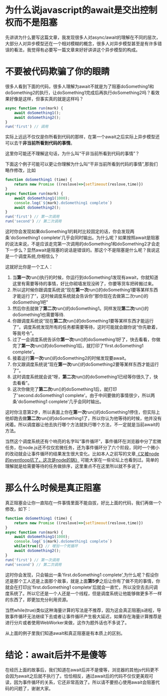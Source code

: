 # 为什么说javascript的await是交出控制权而不是阻塞
先讲讲为什么要写这篇文章，我发现很多人对async/await的理解在不同的层次，大部分人对异步模型还在一个相对模糊的概念，很多人对异步模型甚至是有许多错误的看法，我觉得有必要写一篇文章来好好讲讲这个异步模型的构成。

# 不要被代码欺骗了你的眼睛
很多人看到下面的代码，很多人理解为await不就是为了阻塞doSomething1和doSomething2的执行，让doSomething1完成后再执行doSomething2吗？看效果好像是这样，但事实真的就是这样吗？
```js
async function run(mark) {
    await doSomething1();
    await doSomething2();
}
run('first') // 调用
```
实际上远远不仅仅是你所看到代码的那样，在第一个await之后实际上异步模型还可以去干**非当前所看到代码的事情**。

这里你可能还不理解这句话，为什么叫“干非当前所看到代码的事情”？

下面这个例子可能可以更让你理解为什么叫“干非当前所看到代码的事情”,那我们略作修改，比如
```js
function doSomething1 (time) {
    return new Promise ((reslove)=>{setTimeout(reslove,time)})
}
async function run(mark) {
    await doSomething1(1000);
    console.log(`${mark}.doSomething1 complete`)
    await doSomething2();
}
run('first') // 第一次调用
run('second') // 第二次调用
```
这时你会发现如果doSomething1的耗时比较固定的话，你会发现两条'doSomething1 complete'几乎会同时输出。为什么呢？如果按照await是阻塞的说法来说，不是应该走完第一次调用的doSomething1和doSomething2才会走下一步么？显然await是阻塞的说话是错误的。那这个不是阻塞是什么呢？我说这是一个调度系统,你相信么？

这就好比你是一个工人：
1. 当**第一次**run()执行的时候，你运行到doSomething1发现有await，你就知道这里有需要等待的事情，好比你砌墙发现没砖了，你要等货车把砖搬过来。
2. 所以这时候你跟调度系统说“现在**第一次**run()的doSomething1要等某样东西才能运行了”，这时候调度系统就会告诉你“那你现在去做第二次run()的doSomething1吧”
3. 然后你去就做了**第二次**run()的doSomething1。同样发现**第二次**run()的doSomething1也需要等待.
4. 你跟调度系统说“现在**第二次**run()的doSomething1要等某样东西才能运行了”。调度系统发现所有的任务都需要等待，这时可能就会跟你说“你先歇着，等我号令”。
5. 过了一会调度系统告诉你**第一次**run()的doSomething1好了，快去看看，你做完了**第一次**run()的doSomething1后，就打印了'first.doSomething1 complete'。
6. 接着运行**第一次**run()的doSomething2的时候发现要await。
7. 你又跟调度系统说“现在**第一次**run()的doSomething2要等某样东西才能运行了”。
8. 这时调度系统就会说“呀，**第二次**run()的doSomething1已经等你很久了，快去看看”。
9. 这次你做完了**第二次**run()的doSomething1后，就打印了'second.doSomething1 complete'。由于中间要做的事情很少，所以两条'doSomething1 complete'几乎会同时输出。


这时你注意第2步，所以表面上你在**第一次**run()的doSomething1停住，但实际上他却跑去做**第二次**run()的doSomething1了，所以你认为他等待的时候，他并没有闲着。所以调度器让他去执行哪个方法就执行哪个方法，不一定就是当前await的方法。

当然这个调度系统还有个响亮的名字叫“事件循环”，事件循环在浏览器中分了宏微任务，在node.js还不仅仅宏微任务，还为事件循环分了六个阶段，同时一个微小的改动就会让事件循环的结果发生很大变化。比如本人之前写的文章[《又被node的eventloop坑了，这次是node的锅》](https://github.com/zy445566/myBlog/blob/master/20190115node/20190115eventloop/README.md) 可能大家在一些论坛上也看到过。简单的理解就是给需要等待的任务做排序，这里重点不在这里所以就不多说了。

# 那么什么时候是真正阻塞
真正阻塞会让你一直陷在一件事情里面不能自拔，好比上面的代码，我们再做一个修改，如下：
```js
function doSomething1 (time) {
    return new Promise ((reslove)=>{setTimeout(reslove,time)})
}
async function run(mark) {
    await doSomething1(1000);
    console.log(`${mark}.doSomething1 complete`)
    while(true){} // 增加一个死循环
    await doSomething2();
}
run('first') // 第一次调用
run('second') // 第二次调用
```
这时你会发现，只会输出一条'first.doSomething1 complete',为什么呢？假设你还是那个工人还是上面那个故事，就是上面**第5步**之后让你有了做不完的事情，你就会在打印出'first.doSomething1 complete'后就会一直忙，所以没空去去问调度系统了。所以它还是一个人还是一个线程，但是调度系统让他能够做更多不一样的东西了，即更加充分利用资源。

当然while(true)类似这种海量计算的写法是不推荐，因为这会真正阻塞js进程，导致事件循环无法继续下去或者让事件循环产生极大延迟，如果存在海量计算推荐是进行分片或者使用WebWorker来做，这作为题外话也不多说了。

从上面的例子里我们知道await和真正阻塞是有本质上的区别。

# 结论：await后并不是傻等
在经历上面的故事后，我们知道在await后并不是傻等，浏览器的其他js代码更不会因为await之后就不执行了。恰恰相反，通过await后的代码不仅仅更美观可读，因为事件循环的关系，它还非常高效了。所以请不要担心使用await会阻塞代码的问题了，谢谢大家。

